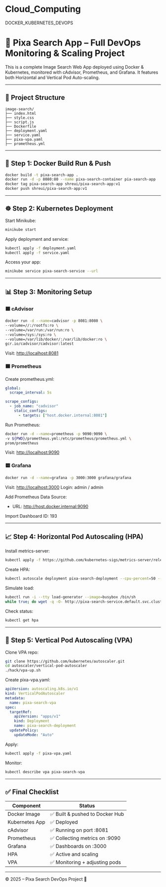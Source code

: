 # Cloud_Computing
DOCKER_KUBERNETES_DEVOPS
# 📸 Pixa Search App – Full DevOps Monitoring & Scaling Project

This is a complete Image Search Web App deployed using Docker & Kubernetes, monitored with cAdvisor, Prometheus, and Grafana. It features both Horizontal and Vertical Pod Auto-scaling.

---

## 📂 Project Structure

```
image-search/
├── index.html
├── style.css
├── script.js
├── Dockerfile
├── deployment.yaml
├── service.yaml
├── pixa-vpa.yaml
├── prometheus.yml
```

---

## 🐳 Step 1: Docker Build Run & Push

```bash
docker build -t pixa-search-app .
docker run -d -p 8080:80 --name pixa-search-container pia-search-app
docker tag pixa-search-app shreui/pixa-search-app:v1
docker push shreui/pixa-search-app:v1
```

---

## ☸️ Step 2: Kubernetes Deployment

Start Minikube:

```bash
minikube start
```

Apply deployment and service:

```bash
kubectl apply -f deployment.yaml
kubectl apply -f service.yaml
```

Access your app:

```bash
minikube service pixa-search-service --url
```

---

## 📊 Step 3: Monitoring Setup

### 🟩 cAdvisor

```bash
docker run -d --name=cadvisor -p 8081:8080 \
--volume=//:/rootfs:ro \
--volume=/var/run:/var/run:ro \
--volume=/sys:/sys:ro \
--volume=/var/lib/docker/:/var/lib/docker:ro \
gcr.io/cadvisor/cadvisor:latest
```

Visit: [http://localhost:8081](http://localhost:8081)

### 🟦 Prometheus

Create prometheus.yml:

```yaml
global:
  scrape_interval: 5s

scrape_configs:
  - job_name: "cadvisor"
    static_configs:
      - targets: ["host.docker.internal:8081"]
```

Run Prometheus:

```bash
docker run -d --name=prometheus -p 9090:9090 \
-v ${PWD}/prometheus.yml:/etc/prometheus/prometheus.yml \
prom/prometheus
```

Visit: [http://localhost:9090](http://localhost:9090)

### 🟨 Grafana

```bash
docker run -d --name=grafana -p 3000:3000 grafana/grafana
```

Visit: [http://localhost:3000](http://localhost:3000) 
Login: admin / admin

Add Prometheus Data Source:
- URL: http://host.docker.internal:9090

Import Dashboard ID: 193

---

## 📈 Step 4: Horizontal Pod Autoscaling (HPA)

Install metrics-server:

```bash
kubectl apply -f https://github.com/kubernetes-sigs/metrics-server/releases/latest/download/components.yaml
```

Create HPA:

```bash
kubectl autoscale deployment pixa-search-deployment --cpu-percent=50 --min=2 --max=10
```

Simulate load:

```bash
kubectl run -i --tty load-generator --image=busybox /bin/sh
while true; do wget -q -O- http://pixa-search-service.default.svc.cluster.local; done
```

Check status:

```bash
kubectl get hpa
```

---

## 📏 Step 5: Vertical Pod Autoscaling (VPA)

Clone VPA repo:

```bash
git clone https://github.com/kubernetes/autoscaler.git
cd autoscaler/vertical-pod-autoscaler
./hack/vpa-up.sh
```

Create pixa-vpa.yaml:

```yaml
apiVersion: autoscaling.k8s.io/v1
kind: VerticalPodAutoscaler
metadata:
  name: pixa-search-vpa
spec:
  targetRef:
    apiVersion: "apps/v1"
    kind: Deployment
    name: pixa-search-deployment
  updatePolicy:
    updateMode: "Auto"
```

Apply:

```bash
kubectl apply -f pixa-vpa.yaml
```

Monitor:

```bash
kubectl describe vpa pixa-search-vpa
```

---

## ✅ Final Checklist

| Component        | Status                          |
|------------------|----------------------------------|
| Docker Image     | ✅ Built & pushed to Docker Hub |
| Kubernetes App   | ✅ Deployed                     |
| cAdvisor         | ✅ Running on port :8081        |
| Prometheus       | ✅ Collecting metrics on :9090  |
| Grafana          | ✅ Dashboards on :3000          |
| HPA              | ✅ Active and scaling           |
| VPA              | ✅ Monitoring + adjusting pods  |

---

© 2025 – Pixa Search DevOps Project 🚀
